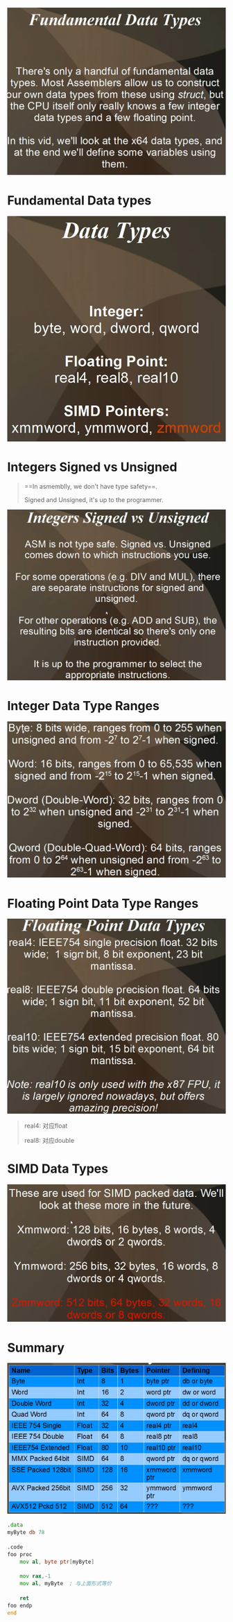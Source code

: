 ![image-20221104104523019](fundamental%20data%20types.assets/image-20221104104523019.png)



# Fundamental Data types

![image-20221104104541350](fundamental%20data%20types.assets/image-20221104104541350.png)



# Integers Signed vs Unsigned

> ==In asmemblly, we don't have type safety==.
>
> Signed and Unsigned, it's up to the programmer.



![image-20221104104928259](fundamental%20data%20types.assets/image-20221104104928259.png)



# Integer Data Type Ranges 

![image-20221104105123432](fundamental%20data%20types.assets/image-20221104105123432.png)



# Floating Point Data Type Ranges

![image-20221104105346019](fundamental%20data%20types.assets/image-20221104105346019.png)

>real4: 对应float
>
>real8: 对应double





# SIMD Data Types

![image-20221104105718029](fundamental%20data%20types.assets/image-20221104105718029.png)



# Summary

![image-20221104110010558](fundamental%20data%20types.assets/image-20221104110010558-1667530810784-1.png)





```asm
.data
myByte db 78

.code
foo proc
	mov al, byte ptr[myByte]

	mov rax,-1
	mov al, myByte	; 与上面形式等价

	ret
foo endp
end
```

